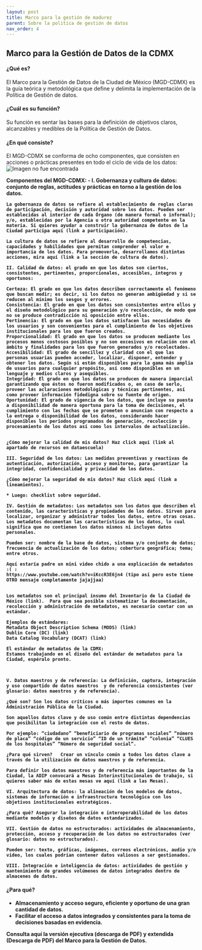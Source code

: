 ```yaml
---
layout: post
title: Marco para la gestión de madurez
parent: Sobre la politica de gestión de datos
nav_order: 4
---
```


<h2> Marco para la Gestión de Datos de la CDMX </h2>

<h4><b>¿Qué es? </b></h4>
El Marco para la Gestión de Datos de la Ciudad de México (MGD-CDMX) es la guía teórica y metodológica que define y delimita la implementación de la Política de Gestión de datos.

<h4><b>¿Cuál es su función?</b></h4>
Su función es sentar las bases para la definición de objetivos claros, alcanzables y medibles de la Política de Gestión de Datos. 

<h4><b>¿En qué consiste? </b></h4>
El MGD-CDMX se conforma de ocho componentes, que consisten en acciones o prácticas presentes en todo el ciclo de vida de los datos: 

<img src="https://viriesc.github.io/micrositio_adip/assets/img/marco_gestion.png" alt="Imagen no fue encontrada">

<b>Componentes del MGD-CDMX: <b>
    - I. Gobernanza y cultura de datos: conjunto de reglas, actitudes y prácticas en torno a la gestión de los datos. 

    La gobernanza de datos se refiere al establecimiento de reglas claras de participación, decisión y autoridad sobre los datos. Pueden ser establecidas al interior de cada Órgano (de manera formal o informal); y/o, establecidas por la Agencia u otra autoridad competente en la materia. Si quieres ayudar a construir la gobernanza de datos de la Ciudad participa aquí (link a participación). 

    La cultura de datos se refiere al desarrollo de competencias, capacidades y habilidades que permitan comprender el valor e importancia de los datos. Para promoverla, desarrollamos distintas acciones, mira aquí (link a la sección de cultura de datos). 

    II. Calidad de datos: el grado en que los datos son ciertos, consistentes, pertinentes, proporcionales, accesibles, íntegros y oportunos:

    Certeza: El grado en que los datos describen correctamente el fenómeno que buscan medir; es decir, si los datos no generan ambigüedad y si se reducen al mínimo los sesgos y errores.
    Consistencia: El grado en que los datos son consistentes entre ellos y  el diseño metodológico para su generación y/o recolección, de modo que no se produce contradicción ni oposición entre ellos.
    Pertinencia: El grado en que los datos satisfacen las necesidades de los usuarios y son convenientes para el cumplimiento de los objetivos institucionales para los que fueron creados.
    Proporcionalidad: El grado en que los datos se producen mediante los procesos menos costosos posibles y no son excesivos en relación con el ámbito y finalidades para los que fueron generados y/o recolectados. 
    Accesibilidad: El grado de sencillez y claridad con el que las personas usuarias pueden acceder, localizar, disponer, entender y obtener los datos. Según si están disponibles para la gama más amplia de usuarios para cualquier propósito, así como disponibles en un lenguaje y medios claros y asequibles.
    Integridad: El grado en que los datos se producen de manera imparcial garantizando que éstos no fueron modificados o, en caso de serlo, proveer las aclaraciones metodológicas y técnicas pertinentes, así como proveer información fidedigna sobre su fuente de origen. 
    Oportunidad: El grado de vigencia de los datos, que incluye su puesta a disponibilidad de manera oportuna para la toma de decisiones, el cumplimiento con las fechas que se prometen o anuncian con respecto a la entrega o disponibilidad de los datos, considerando hacer disponibles los periodos programados de generación, recolección y procesamiento de los datos así como los intervalos de actualización. 
    

    ¿Cómo mejorar la calidad de mis datos? Haz click aquí (link al apartado de recursos en dataescuela) 

    III. Seguridad de los datos: Las medidas preventivas y reactivas de autenticación, autorización, acceso y monitoreo, para garantizar la integridad, confidencialidad y privacidad de los datos. 

    ¿Cómo mejorar la seguridad de mis datos? Haz click aquí (link a lineamientos). 

    * Luego: checklist sobre seguridad. 

    IV. Gestión de metadatos: Los metadatos son los datos que describen el contenido, las características y propiedades de los datos. Sirven para localizar, organizar y administrar todos los datos, entre otras cosas.  Los metadatos documentan las características de los datos, lo cual significa que no contienen los datos mismos ni incluyen datos personales. 

    Pueden ser: nombre de la base de datos, sistema y/o conjunto de datos; frecuencia de actualización de los datos; cobertura geográfica; tema; entre otros. 

    Aquí estaría padre un mini video chido a una explicación de metadatos :( : 
    https://www.youtube.com/watch?v=iKccR3E6jn4 (tipo así pero este tiene OTRO mensaje completamente jajajjaa)


    Los metadatos son el principal insumo del Inventario de la Ciudad de México (link).  Para que sea posible sistematizar la documentación, recolección y administración de metadatos, es necesario contar con un estándar.  

    Ejemplos de estándares: 
    Metadata Object Description Schema (MODS) (link)
    Dublin Core (DC) (link)
    Data Catalog Vocabulary (DCAT) (link)

    El estándar de metadatos de la CDMX: 
    Estamos trabajando en el diseño del estándar de metadatos para la Ciudad, espéralo pronto. 



    V. Datos maestros y de referencia: La definición, captura, integración y uso compartido de datos maestros  y de referencia consistentes (ver glosario: datos maestros y de referencia). 

    ¿Qué son? Son los datos críticos o más importes comunes en la Administración Pública de la Ciudad.  

    Son aquellos datos clave y de uso común entre distintas dependencias que posibilitan la integración con el resto de datos. 

    Por ejemplo: “ciudadano” “beneficiario de programas sociales” “número de placa” “código de un servicio” “ID de un trámite” “colonia” “CLUES de los hospitales” “Número de seguridad social”. 

    ¿Para qué sirven?   Crear un vínculo común a todos los datos clave a través de la utilización de datos maestros y de referencia. 

    Para definir los datos maestros y de referencia más importantes de la Ciudad, la ADIP convocará a Mesas Interinstitucionales de trabajo, si quieres saber más de estas mesas ve aquí (link a las Mesas). 

    VI. Arquitectura de datos: la alineación de los modelos de datos, sistemas de información e infraestructura tecnológica con los objetivos institucionales estratégicos. 

    ¿Para qué? Asegurar la integración e interoperabilidad de los datos mediante modelos y diseños de datos estandarizados.  

    VII. Gestión de datos no estructurados: actividades de almacenamiento, protección, acceso y recuperación de los datos no estructurados (ver glosario: datos no estructurados). 

    Pueden ser: texto, gráficas, imágenes, correos electrónicos, audio y/o video, los cuales podrían contener datos valiosos a ser gestionados. 

    VIII. Integración e inteligencia de datos: actividades de gestión y mantenimiento de grandes volúmenes de datos integrados dentro de almacenes de datos. 

<h4><b>¿Para qué? </b> </h4>

- Almacenamiento y acceso seguro, eficiente y oportuno de una gran cantidad de datos. 
- Facilitar el acceso a datos integrados y consistentes para la toma de decisiones basadas en evidencia. 

Consulta aquí la versión ejecutiva (descarga de PDF) y extendida (Descarga de PDF) del Marco para la Gestión de Datos.
